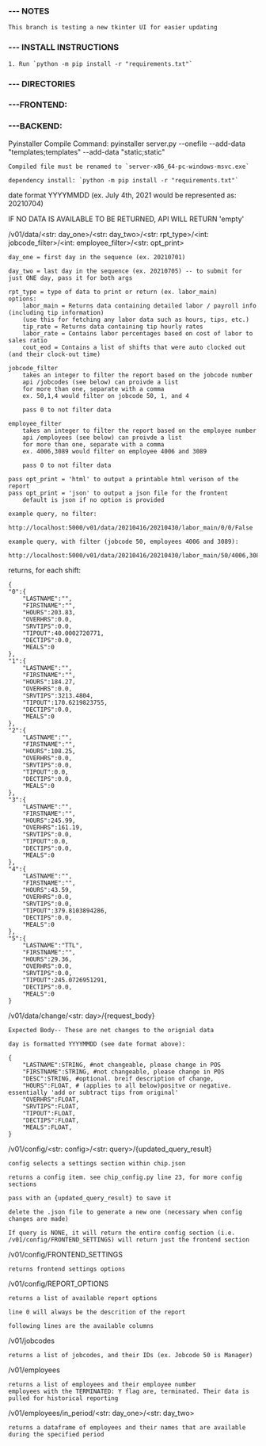 
### --- NOTES

    This branch is testing a new tkinter UI for easier updating

### --- INSTALL INSTRUCTIONS

    1. Run `python -m pip install -r "requirements.txt"`

### --- DIRECTORIES


### ---FRONTEND:


### ---BACKEND:

Pyinstaller Compile Command: 
pyinstaller server.py --onefile --add-data "templates;templates" --add-data "static;static"  

    Compiled file must be renamed to `server-x86_64-pc-windows-msvc.exe`

    dependency install: `python -m pip install -r "requirements.txt"`

date format YYYYMMDD (ex. July 4th, 2021 would be represented as: 20210704)

IF NO DATA IS AVAILABLE TO BE RETURNED, API WILL RETURN 'empty'

/v01/data/<str: day_one>/<str: day_two>/<str: rpt_type>/<int: jobcode_filter>/<int: employee_filter>/<str: opt_print>

    day_one = first day in the sequence (ex. 20210701)

    day_two = last day in the sequence (ex. 20210705) -- to submit for just ONE day, pass it for both args

    rpt_type = type of data to print or return (ex. labor_main) 
    options: 
        labor_main = Returns data containing detailed labor / payroll info (including tip information) 
        (use this for fetching any labor data such as hours, tips, etc.)
        tip_rate = Returns data containing tip hourly rates
        labor_rate = Contains labor percentages based on cost of labor to sales ratio
        cout_eod = Contains a list of shifts that were auto clocked out (and their clock-out time)
    
    jobcode_filter
        takes an integer to filter the report based on the jobcode number
        api /jobcodes (see below) can proivde a list
        for more than one, separate with a comma
        ex. 50,1,4 would filter on jobcode 50, 1, and 4

        pass 0 to not filter data

    employee_filter
        takes an integer to filter the report based on the employee number
        api /employees (see below) can proivde a list
        for more than one, separate with a comma
        ex. 4006,3089 would filter on employee 4006 and 3089
        
        pass 0 to not filter data

    pass opt_print = 'html' to output a printable html verison of the report
    pass opt_print = 'json' to output a json file for the frontent
        default is json if no option is provided

    example query, no filter: 
        http://localhost:5000/v01/data/20210416/20210430/labor_main/0/0/False

    example query, with filter (jobcode 50, employees 4006 and 3089): 
        http://localhost:5000/v01/data/20210416/20210430/labor_main/50/4006,3089/False

returns, for each shift:

    {
    "0":{
        "LASTNAME":"",
        "FIRSTNAME":"",
        "HOURS":203.83,
        "OVERHRS":0.0,
        "SRVTIPS":0.0,
        "TIPOUT":40.0002720771,
        "DECTIPS":0.0,
        "MEALS":0
    },
    "1":{
        "LASTNAME":"",
        "FIRSTNAME":"",
        "HOURS":184.27,
        "OVERHRS":0.0,
        "SRVTIPS":3213.4804,
        "TIPOUT":170.6219823755,
        "DECTIPS":0.0,
        "MEALS":0
    },
    "2":{
        "LASTNAME":"",
        "FIRSTNAME":"",
        "HOURS":108.25,
        "OVERHRS":0.0,
        "SRVTIPS":0.0,
        "TIPOUT":0.0,
        "DECTIPS":0.0,
        "MEALS":0
    },
    "3":{
        "LASTNAME":"",
        "FIRSTNAME":"",
        "HOURS":245.99,
        "OVERHRS":161.19,
        "SRVTIPS":0.0,
        "TIPOUT":0.0,
        "DECTIPS":0.0,
        "MEALS":0
    },
    "4":{
        "LASTNAME":"",
        "FIRSTNAME":"",
        "HOURS":43.59,
        "OVERHRS":0.0,
        "SRVTIPS":0.0,
        "TIPOUT":379.8103894286,
        "DECTIPS":0.0,
        "MEALS":0
    },
    "5":{
        "LASTNAME":"TTL",
        "FIRSTNAME":"",
        "HOURS":29.36,
        "OVERHRS":0.0,
        "SRVTIPS":0.0,
        "TIPOUT":245.0726951291,
        "DECTIPS":0.0,
        "MEALS":0
    }


/v01/data/change/<str: day>/{request_body}

    Expected Body-- These are net changes to the orignial data

    day is formatted YYYYMMDD (see date format above):

    {
        "LASTNAME":STRING, #not changeable, please change in POS
        "FIRSTNAME":STRING, #not changeable, please change in POS
        "DESC":STRING, #optional. breif description of change, 
        "HOURS":FLOAT, # (applies to all below)positve or negative. essentially 'add or subtract tips from original' 
        "OVERHRS":FLOAT,
        "SRVTIPS":FLOAT,
        "TIPOUT":FLOAT,
        "DECTIPS":FLOAT,
        "MEALS":FLOAT,
    }

/v01/config/<str: config>/<str: query>/{updated_query_result}

    config selects a settings section within chip.json

    returns a config item. see chip_config.py line 23, for more config sections

    pass with an {updated_query_result} to save it

    delete the .json file to generate a new one (necessary when config changes are made)

    If query is NONE, it will return the entire config section (i.e. /v01/config/FRONTEND_SETTINGS) will return just the frontend section

/v01/config/FRONTEND_SETTINGS

    returns frontend settings options

/v01/config/REPORT_OPTIONS

    returns a list of available report options

    line 0 will always be the descrition of the report

    following lines are the available columns

/v01/jobcodes

    returns a list of jobcodes, and their IDs (ex. Jobcode 50 is Manager)

/v01/employees

    returns a list of employees and their employee number
    employees with the TERMINATED: Y flag are, terminated. Their data is pulled for historical reporting

/v01/employees/in_period/<str: day_one>/<str: day_two>
    
    returns a dataframe of employees and their names that are available during the specified period